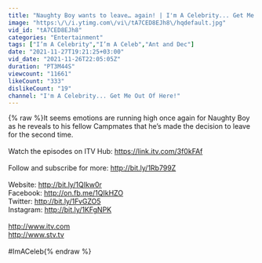 ```yaml
---
title: "Naughty Boy wants to leave… again! | I'm A Celebrity... Get Me Out Of Here!"
image: "https:\/\/i.ytimg.com\/vi\/tA7CED8EJh8\/hqdefault.jpg"
vid_id: "tA7CED8EJh8"
categories: "Entertainment"
tags: ["I’m A Celebrity","I’m A Celeb","Ant and Dec"]
date: "2021-11-27T19:21:25+03:00"
vid_date: "2021-11-26T22:05:05Z"
duration: "PT3M44S"
viewcount: "11661"
likeCount: "333"
dislikeCount: "19"
channel: "I'm A Celebrity... Get Me Out Of Here!"
---
```

{% raw %}It seems emotions are running high once again for Naughty Boy as he reveals to his fellow Campmates that he’s made the decision to leave for the second time.<br /><br />Watch the episodes on ITV Hub: <a rel="nofollow" target="blank" href="https://link.itv.com/3f0kFAf">https://link.itv.com/3f0kFAf</a><br /><br />Follow and subscribe for more: <a rel="nofollow" target="blank" href="http://bit.ly/1Rb799Z">http://bit.ly/1Rb799Z</a> <br /><br />Website: <a rel="nofollow" target="blank" href="http://bit.ly/1QIkw0r">http://bit.ly/1QIkw0r</a> <br />Facebook: <a rel="nofollow" target="blank" href="http://on.fb.me/1QIkHZO">http://on.fb.me/1QIkHZO</a> <br />Twitter: <a rel="nofollow" target="blank" href="http://bit.ly/1FvGZO5">http://bit.ly/1FvGZO5</a> <br />Instagram: <a rel="nofollow" target="blank" href="http://bit.ly/1KFgNPK">http://bit.ly/1KFgNPK</a> <br /><br /><a rel="nofollow" target="blank" href="http://www.itv.com">http://www.itv.com</a><br /><a rel="nofollow" target="blank" href="http://www.stv.tv">http://www.stv.tv</a><br /><br />#ImACeleb{% endraw %}
